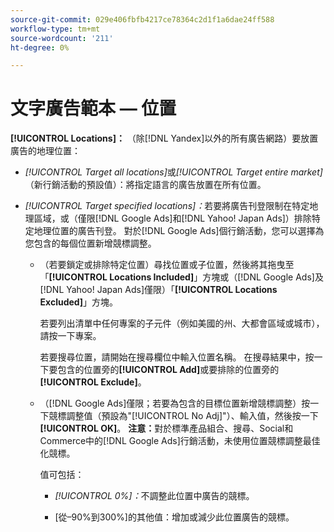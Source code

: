 ```yaml
---
source-git-commit: 029e406fbfb4217ce78364c2d1f1a6dae24ff588
workflow-type: tm+mt
source-wordcount: '211'
ht-degree: 0%

---
```

# 文字廣告範本 — 位置

**[!UICONTROL Locations]：** （除[!DNL Yandex]以外的所有廣告網路）要放置廣告的地理位置：

* *[!UICONTROL Target all locations]*&#x200B;或&#x200B;*[!UICONTROL Target entire market]* （新行銷活動的預設值）：將指定語言的廣告放置在所有位置。

* *[!UICONTROL Target specified locations]：*&#x200B;若要將廣告刊登限制在特定地理區域，或（僅限[!DNL Google Ads]和[!DNL Yahoo! Japan Ads]）排除特定地理位置的廣告刊登。 對於[!DNL Google Ads]個行銷活動，您可以選擇為您包含的每個位置新增競標調整。

   * （若要鎖定或排除特定位置）尋找位置或子位置，然後將其拖曳至「**[!UICONTROL Locations Included]**」方塊或（[!DNL Google Ads]及[!DNL Yahoo! Japan Ads]僅限）「**[!UICONTROL Locations Excluded]**」方塊。

     若要列出清單中任何專案的子元件（例如美國的州、大都會區域或城市），請按一下專案。

     若要搜尋位置，請開始在搜尋欄位中輸入位置名稱。 在搜尋結果中，按一下要包含的位置旁的&#x200B;**[!UICONTROL Add]**&#x200B;或要排除的位置旁的&#x200B;**[!UICONTROL Exclude]**。

   * （[!DNL Google Ads]僅限；若要為包含的目標位置新增競標調整）按一下競標調整值（預設為&quot;[!UICONTROL No Adj]&quot;）、輸入值，然後按一下&#x200B;**[!UICONTROL OK]**。 **注意：**&#x200B;對於標準產品組合、搜尋、Social和Commerce中的[!DNL Google Ads]行銷活動，未使用位置競標調整最佳化競標。

     值可包括：

      * *[!UICONTROL 0%]：*&#x200B;不調整此位置中廣告的競標。

      * \[從–90%到300%\]的其他值：增加或減少此位置廣告的競標。
